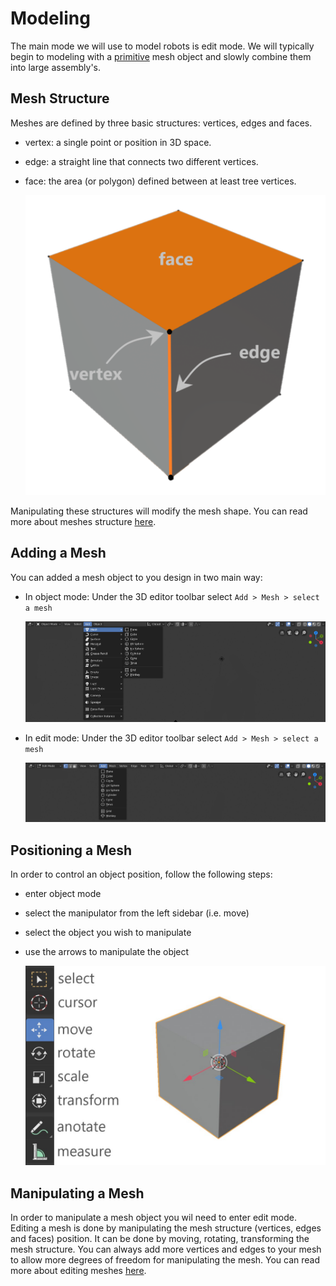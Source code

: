 # Modeling

The main mode we will use to model robots is edit mode. We will typically begin to modeling with a [primitive](https://docs.blender.org/manual/en/latest/modeling/meshes/primitives.html) mesh object and slowly combine them into large assembly's.

## Mesh Structure

Meshes are defined by three basic structures: vertices, edges and faces. 
- vertex: a single point or position in 3D space.
- edge: a straight line that connects two different vertices.
- face: the area (or polygon) defined between at least tree vertices.

    ![mesh structure](https://github.com/bennymeg/Butter.MAS.AnimatorWiki/raw/master/resources/modeling/mesh_structure.png "Mesh structure")

Manipulating these structures will modify the mesh shape.
You can read more about meshes structure [here](https://docs.blender.org/manual/en/latest/modeling/meshes/structure.html).

## Adding a Mesh

You can added a mesh object to you design in two main way:
- In object mode:
Under the 3D editor toolbar select `Add > Mesh > select a mesh`

    ![add mesh object mode](https://github.com/bennymeg/Butter.MAS.AnimatorWiki/raw/master/resources/modeling/add_mesh_obj.jpg "Add mesh - object mode")
- In edit mode:
Under the 3D editor toolbar select `Add > Mesh > select a mesh`

    ![add mesh edit mode](https://github.com/bennymeg/Butter.MAS.AnimatorWiki/raw/master/resources/modeling/add_mesh_edit.jpg "Add mesh - edit mode")

## Positioning a Mesh

In order to control an object position, follow the following steps:
- enter object mode
- select the manipulator from the left sidebar (i.e. move)
- select the object you wish to manipulate
- use the arrows to manipulate the object

    ![sidebar](https://github.com/bennymeg/Butter.MAS.AnimatorWiki/raw/master/resources/general/sidebar_obj.jpg "Sidebar")

## Manipulating a Mesh

In order to manipulate a mesh object you wil need to enter edit mode.
Editing a mesh is done by manipulating the mesh structure (vertices, edges and faces) position. It can be done by moving, rotating, transforming the mesh structure. You can always add more vertices and edges to your mesh to allow more degrees of freedom for manipulating the mesh. You can read more about editing meshes [here](https://docs.blender.org/manual/en/latest/modeling/meshes/editing/index.html).